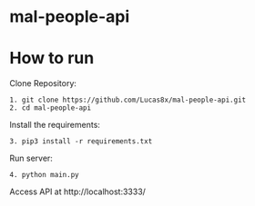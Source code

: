 # mal-people-api

# How to run
Clone Repository:
<pre><code>1. git clone https://github.com/Lucas8x/mal-people-api.git
2. cd mal-people-api</code></pre>
Install the requirements:
<pre><code>3. pip3 install -r requirements.txt</code></pre>
Run server:
<pre><code>4. python main.py</code></pre>
Access API at http://localhost:3333/
